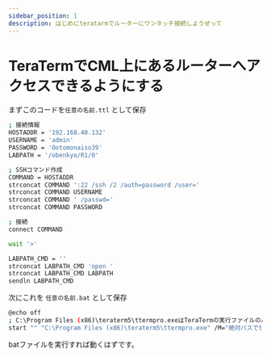 ```yaml
---
sidebar_position: 1
description: はじめにteratarmでルーターにワンタッチ接続しようぜって
---
```


# TeraTermでCML上にあるルーターへアクセスできるようにする

まずこのコードを`任意の名前.ttl` として保存

```bash
; 接続情報
HOSTADDR = '192.168.40.132'
USERNAME = 'admin'
PASSWORD = 'Ootomonaiso39'
LABPATH = '/obenkyo/R1/0'  

; SSHコマンド作成
COMMAND = HOSTADDR
strconcat COMMAND ':22 /ssh /2 /auth=password /user='
strconcat COMMAND USERNAME
strconcat COMMAND ' /passwd='
strconcat COMMAND PASSWORD

; 接続
connect COMMAND

wait '>'

LABPATH_CMD = ''
strconcat LABPATH_CMD 'open '
strconcat LABPATH_CMD LABPATH
sendln LABPATH_CMD

```

次にこれを `任意の名前.bat` として保存

```bash
@echo off
; C:\Program Files (x86)\teraterm5\ttermpro.exeはTeraTermの実行ファイルのパスです。インストール先に合わせて適宜変更
start "" "C:\Program Files (x86)\teraterm5\ttermpro.exe" /M="絶対パスでttlファイルのパスを明示"
```

batファイルを実行すれば動くはずです。